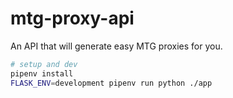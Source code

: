 # mtg-proxy-api

An API that will generate easy MTG proxies for you.

```sh
# setup and dev
pipenv install
FLASK_ENV=development pipenv run python ./app
```
